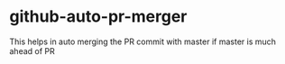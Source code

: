 # github-auto-pr-merger
This helps in auto merging the PR commit with master if master is much ahead of PR
